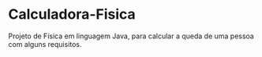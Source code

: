 # Calculadora-Fisica
Projeto de Física em linguagem Java, para calcular a queda de uma pessoa com alguns requisitos.
